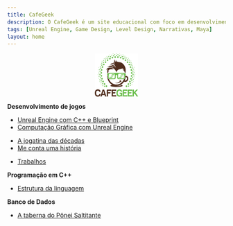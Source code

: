 ```yaml
---
title: CafeGeek
description: O CafeGeek é um site educacional com foco em desenvolvimento de jogos digitais e as disciplinas que orbitam este fantástico mundo.
tags: [Unreal Engine, Game Design, Level Design, Narrativas, Maya]
layout: home
---
```


<p align="center">
<img align="center" width="100" height="100" src="imagens/cafegeek_small.webp" alt="Logo cafegeek_small" title="CafeGeek">
</p>

**Desenvolvimento de jogos**

- [Unreal Engine com C++ e Blueprint](unreal-engine/index.html)    
- [Computação Gráfica com Unreal Engine](computacao-grafica/index.html)   
<!--- [Modelagem usando Autodesk Maya](autodesk-maya/index.html)   -->
- [A jogatina das décadas](a_jogatina_das_decadas/index.html)     
- [Me conta uma história](me_conte_uma_historia/index.html)   
<!--- [Porque eu amo Game Design](porque_eu_amo_game_design/index.html)   -->
- [Trabalhos](trabalhos/index.html)

**Programação em C++**

- [Estrutura da linguagem](cpp/index.html)  

**Banco de Dados**

- [A taberna do Pônei Saltitante](a_taberna_ponei_saltitante/index.html)
<!-- - [Segurança com Oracle](#)-->
<!-- - [Consultas analíticas usando Rank](#)    -->
